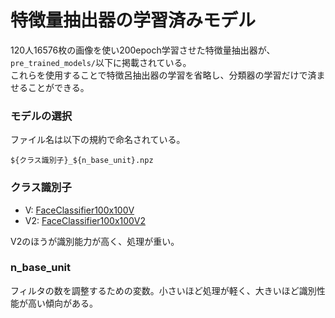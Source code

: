 # 特徴量抽出器の学習済みモデル

120人16576枚の画像を使い200epoch学習させた特徴量抽出器が、`pre_trained_models/`以下に掲載されている。  
これらを使用することで特徴呂抽出器の学習を省略し、分類器の学習だけで済ませることができる。

### モデルの選択

ファイル名は以下の規約で命名されている。

```
${クラス識別子}_${n_base_unit}.npz
```

### クラス識別子

* V: [FaceClassifier100x100V](../cnn_feature_extractors.py#L18)
* V2: [FaceClassifier100x100V2](../cnn_feature_extractors.py#L85)

V2のほうが識別能力が高く、処理が重い。

### n_base_unit

フィルタの数を調整するための変数。小さいほど処理が軽く、大きいほど識別性能が高い傾向がある。
